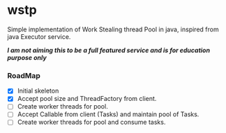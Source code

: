 # wstp
Simple implementation of Work Stealing thread Pool in java, inspired from java Executor service.

***I am not aiming this to be a full featured service and is for education purpose only***

### RoadMap

- [x] Initial skeleton
- [x] Accept pool size and ThreadFactory from client.
- [ ] Create worker threads for pool.
- [ ] Accept Callable from client (Tasks) and maintain pool of Tasks.
- [ ] Create worker threads for pool and consume tasks.
